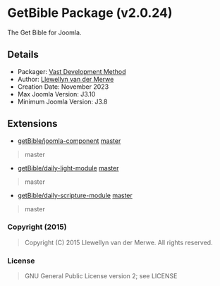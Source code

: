 # GetBible Package (v2.0.24)

The Get Bible for Joomla.

## Details

- Packager: [Vast Development Method](https://dev.vdm.io/)
- Author: [Llewellyn van der Merwe](https://io.vdm.dev/)
- Creation Date: November 2023
- Max Joomla Version: J3.10
- Minimum Joomla Version: J3.8

## Extensions

- [getBible/joomla-component](https://git.vdm.dev/getBible/joomla-component) [master](https://git.vdm.dev/getBible/joomla-component/archive/master.zip)
> master
- [getBible/daily-light-module](https://git.vdm.dev/getBible/daily-light-module) [master](https://git.vdm.dev/getBible/daily-light-module/archive/master.zip)
> master
- [getBible/daily-scripture-module](https://git.vdm.dev/getBible/daily-scripture-module) [master](https://git.vdm.dev/getBible/daily-scripture-module/archive/master.zip)
> master

### Copyright (2015)
> Copyright (C) 2015 Llewellyn van der Merwe. All rights reserved.
### License
> GNU General Public License version 2; see LICENSE

